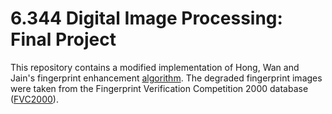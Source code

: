 # 6.344 Digital Image Processing: Final Project

This repository contains a modified implementation of Hong, Wan and Jain's fingerprint enhancement [algorithm](https://ieeexplore.ieee.org/abstract/document/709565). The degraded fingerprint images were taken from the Fingerprint Verification Competition 2000 database ([FVC2000](http://bias.csr.unibo.it/fvc2000/download.asp)).   
